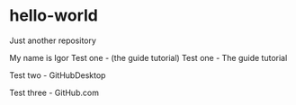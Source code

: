 # hello-world
Just another repository

My name is Igor
Test one - (the guide tutorial)
Test one - The guide tutorial

Test two -  GitHubDesktop

Test three - GitHub.com
